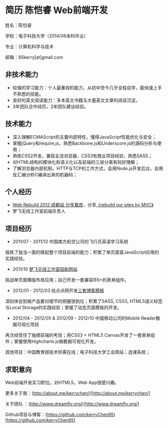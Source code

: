 # 简历 陈恺睿 Web前端开发

姓名：陈恺睿

学校：电子科技大学（2014/06本科毕业）

专业：计算机科学与技术

邮箱：95kerry[at]gmail.com

## 非技术能力

- 较强的学习能力：个人最重视的能力，从初中至今几乎全程自学，能快速上手不熟悉的技能。
- 良好的英文阅读能力：多本英文书籍与大量英文文章的阅读沉淀。
- 3年团队合作经历，2年团队建设经验。

## 技术能力

- 深入理解ECMAScript的主要内部特性，懂得JavaScript性能优化与安全；
- 掌握jQuery和require.js，熟悉Backbone.js和Underscore.js的源码分析与使用；
- 熟练CSS2开发，兼容主流浏览器，CSS3有商业项目经验，熟悉SASS；
- 对HTML结构的模块化和语义化以及前端的三层分离有较好理解；
- 了解浏览器内部机制，HTTP与TCP的工作方式，会用Node.js开发后台，会用反汇编分析C编译出来的机器码；

## 个人经历

- [Web Rebuild 2012 成都站 分享嘉宾](http://webrebuild.org/chengdu/)，分享[《rebuild our sites by MVC》](https://github.com/kerryChen95/rebuild-our-sites-by-MVC)
- 梦飞无线工作室前端负责人

## 项目经历

- 2011/07 - 2011/12 中国南方航空公司的飞行员英语学习系统

锻炼了独当一面的撑起整个项目前端的能力；积累了单页面富JavaScript应用的实践经验。

- 2011/10 [梦飞无线工作室招新网站](http://hr.dreamfly.org/)

挑战单页面横版布局应用；自己开发一套兼容IE6+的表单组件。

- 2012/01 - 2012/03 给点点网开发[三套博客模板](https://github.com/kerryChen95/resume/blob/master/works.md)

深刻体会到做产品要对细节的把握很到位；积累了SASS, CSS3, HTML5语义标签与Local Storage的实践经验；掌握了动态页面模板的开发。

- 2012/04 - 2012/05 & 2012/09 - 2012/10 中国移动公司的Mobile Reader数据可视化项目

再次经受住了独撑前端的考验；用CSS3 + HTML5 Canvas开发了一套表单组件；掌握使用Highcharts.js做数据可视化开发。

其他项目：中国教育部技术供需在线；电子科技大学工会网站；选课系统；

## 求职意向

Web前端开发实习职位。对HTML5，Web App很感兴趣。

更多关于我：(http://about.me/kerrychen/)[http://about.me/kerrychen/]

关于团队  ：(http://www.dreamfly.org/)[http://www.dreamfly.org/]

Github项目与博客：(https://github.com/kerryChen95)[https://github.com/kerryChen95]
